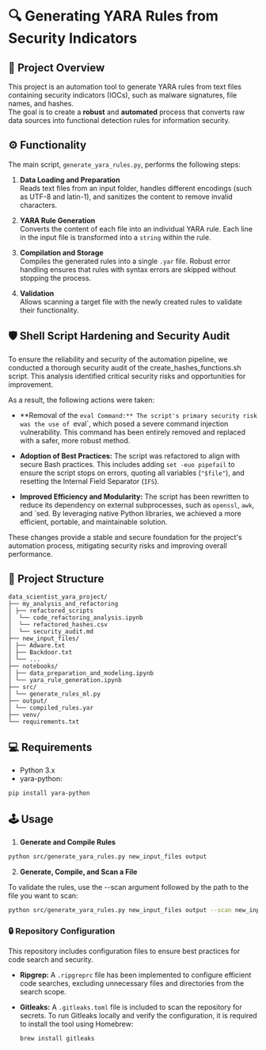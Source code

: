 # 🔍 Generating YARA Rules from Security Indicators

## 🚀 Project Overview
This project is an automation tool to generate YARA rules from text files containing security indicators (IOCs), such as malware signatures, file names, and hashes.  
The goal is to create a **robust** and **automated** process that converts raw data sources into functional detection rules for information security.

## ⚙️ Functionality
The main script, `generate_yara_rules.py`, performs the following steps:

1. **Data Loading and Preparation**  
   Reads text files from an input folder, handles different encodings (such as UTF-8 and latin-1), and sanitizes the content to remove invalid characters.

2. **YARA Rule Generation**  
   Converts the content of each file into an individual YARA rule. Each line in the input file is transformed into a `string` within the rule.

3. **Compilation and Storage**  
   Compiles the generated rules into a single `.yar` file. Robust error handling ensures that rules with syntax errors are skipped without stopping the process.

4. **Validation**  
   Allows scanning a target file with the newly created rules to validate their functionality.

## 🛡️ Shell Script Hardening and Security Audit

To ensure the reliability and security of the automation pipeline, we conducted a thorough security audit of the create_hashes_functions.sh script. This analysis identified critical security risks and opportunities for improvement.

As a result, the following actions were taken:

* **Removal of the `eval Command:** The script's primary security risk was the use of `eval`, which posed a severe command injection vulnerability. This command has been entirely removed and replaced with a safer, more robust method.

* **Adoption of Best Practices:** The script was refactored to align with secure Bash practices. This includes adding `set -euo pipefail` to ensure the script stops on errors, quoting all variables (`"$file"`), and resetting the Internal Field Separator (`IFS`).

* **Improved Efficiency and Modularity:** The script has been rewritten to reduce its dependency on external subprocesses, such as `openssl`, `awk`, and `sed. By leveraging native Python libraries, we achieved a more efficient, portable, and maintainable solution.

These changes provide a stable and secure foundation for the project's automation process, mitigating security risks and improving overall performance.


## 📂 Project Structure

```
data_scientist_yara_project/
├── my_analysis_and_refactoring
│ ├── refactored_scripts
│  └── code_refactoring_analysis.ipynb
│  └── refactored_hashes.csv
│  └── security_audit.md
├── new_input_files/
│ ├── Adware.txt
│ ├── Backdoor.txt
│ └── ...
├── notebooks/
│ ├── data_preparation_and_modeling.ipynb
│ └── yara_rule_generation.ipynb
├── src/
│ └── generate_rules_ml.py
├── output/
│ └── compiled_rules.yar
├── venv/
└── requirements.txt
```

## 💻 Requirements
* Python 3.x  
* yara-python:  
```bash
pip install yara-python
```

## 🕹️ Usage
1. **Generate and Compile Rules**
```bash
python src/generate_yara_rules.py new_input_files output
```

2. **Generate, Compile, and Scan a File**

To validate the rules, use the --scan argument followed by the path to the file you want to scan:
```bash
python src/generate_yara_rules.py new_input_files output --scan new_input_files/Behavior.txt
```
### 🔒 Repository Configuration

This repository includes configuration files to ensure best practices for code search and security.

* **Ripgrep:** A `.ripgreprc` file has been implemented to configure efficient code searches, excluding unnecessary files and directories from the search scope.

* **Gitleaks:** A `.gitleaks.toml` file is included to scan the repository for secrets. To run Gitleaks locally and verify the configuration, it is required to install the tool using Homebrew:

    ```bash
    brew install gitleaks
    ```